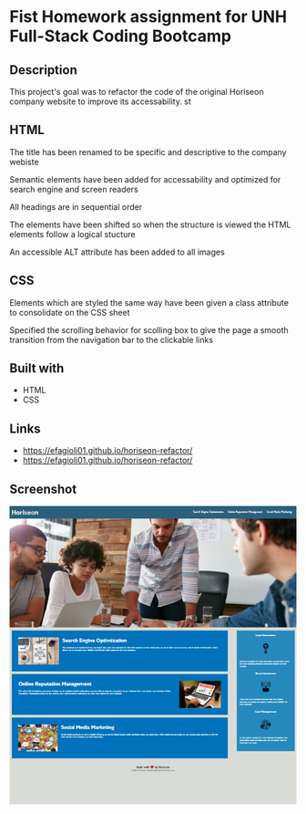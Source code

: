 # Fist Homework assignment for UNH Full-Stack Coding Bootcamp


## Description


This project's goal was to refactor the code of the original Horiseon company website to improve its accessability. st


## HTML 


The title has been renamed to be specific and descriptive to the company webiste 

Semantic elements have been added for accessability and optimized for search engine and screen readers

All headings are in sequential order 

The elements have been shifted so when the structure is viewed the HTML elements follow a logical stucture

An accessible ALT attribute has been added to all images


## CSS


Elements which are styled the same way have been given a class attribute to consolidate on the CSS sheet 

Specified the scrolling behavior for scolling box to give the page a smooth transition from the navigation bar to the clickable links

## Built with

* HTML
* CSS

## Links

* https://efagioli01.github.io/horiseon-refactor/
* https://efagioli01.github.io/horiseon-refactor/



## Screenshot 
 ![screenshot](./assets/images/horiseon.PNG)

 








